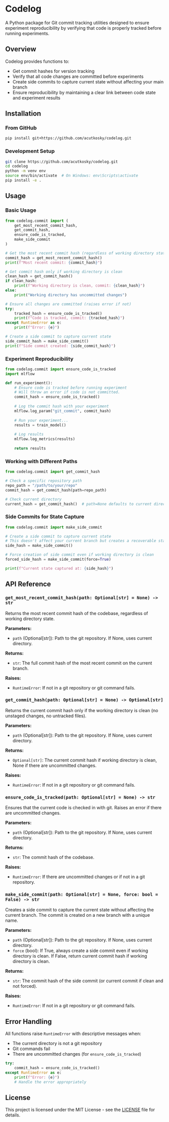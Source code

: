 # Codelog

A Python package for Git commit tracking utilities designed to ensure experiment reproducibility by verifying that code is properly tracked before running experiments.

## Overview

Codelog provides functions to:
- Get commit hashes for version tracking
- Verify that all code changes are committed before experiments
- Create side commits to capture current state without affecting your main branch
- Ensure reproducibility by maintaining a clear link between code state and experiment results

## Installation

### From GitHub

```bash
pip install git+https://github.com/acutkosky/codelog.git
```

### Development Setup

```bash
git clone https://github.com/acutkosky/codelog.git
cd codelog
python -m venv env
source env/bin/activate  # On Windows: env\Scripts\activate
pip install -e .
```

## Usage

### Basic Usage

```python
from codelog.commit import (
    get_most_recent_commit_hash,
    get_commit_hash,
    ensure_code_is_tracked,
    make_side_commit
)

# Get the most recent commit hash (regardless of working directory state)
commit_hash = get_most_recent_commit_hash()
print(f"Most recent commit: {commit_hash}")

# Get commit hash only if working directory is clean
clean_hash = get_commit_hash()
if clean_hash:
    print(f"Working directory is clean, commit: {clean_hash}")
else:
    print("Working directory has uncommitted changes")

# Ensure all changes are committed (raises error if not)
try:
    tracked_hash = ensure_code_is_tracked()
    print(f"Code is tracked, commit: {tracked_hash}")
except RuntimeError as e:
    print(f"Error: {e}")

# Create a side commit to capture current state
side_commit_hash = make_side_commit()
print(f"Side commit created: {side_commit_hash}")
```

### Experiment Reproducibility

```python
from codelog.commit import ensure_code_is_tracked
import mlflow

def run_experiment():
    # Ensure code is tracked before running experiment
    # Will throw an error if code is not committed.
    commit_hash = ensure_code_is_tracked()
    
    # Log the commit hash with your experiment
    mlflow.log_param("git_commit", commit_hash)
    
    # Run your experiment...
    results = train_model()
    
    # Log results
    mlflow.log_metrics(results)
    
    return results
```

### Working with Different Paths

```python
from codelog.commit import get_commit_hash

# Check a specific repository path
repo_path = "/path/to/your/repo"
commit_hash = get_commit_hash(path=repo_path)

# Check current directory
current_hash = get_commit_hash()  # path=None defaults to current directory
```

### Side Commits for State Capture

```python
from codelog.commit import make_side_commit

# Create a side commit to capture current state
# This doesn't affect your current branch but creates a recoverable state
side_hash = make_side_commit()

# Force creation of side commit even if working directory is clean
forced_side_hash = make_side_commit(force=True)

print(f"Current state captured at: {side_hash}")
```

## API Reference

### `get_most_recent_commit_hash(path: Optional[str] = None) -> str`

Returns the most recent commit hash of the codebase, regardless of working directory state.

**Parameters:**
- `path` (Optional[str]): Path to the git repository. If None, uses current directory.

**Returns:**
- `str`: The full commit hash of the most recent commit on the current branch.

**Raises:**
- `RuntimeError`: If not in a git repository or git command fails.

### `get_commit_hash(path: Optional[str] = None) -> Optional[str]`

Returns the current commit hash only if the working directory is clean (no unstaged changes, no untracked files).

**Parameters:**
- `path` (Optional[str]): Path to the git repository. If None, uses current directory.

**Returns:**
- `Optional[str]`: The current commit hash if working directory is clean, None if there are uncommitted changes.

**Raises:**
- `RuntimeError`: If not in a git repository or git command fails.

### `ensure_code_is_tracked(path: Optional[str] = None) -> str`

Ensures that the current code is checked in with git. Raises an error if there are uncommitted changes.

**Parameters:**
- `path` (Optional[str]): Path to the git repository. If None, uses current directory.

**Returns:**
- `str`: The commit hash of the codebase.

**Raises:**
- `RuntimeError`: If there are uncommitted changes or if not in a git repository.

### `make_side_commit(path: Optional[str] = None, force: bool = False) -> str`

Creates a side commit to capture the current state without affecting the current branch. The commit is created on a new branch with a unique name.

**Parameters:**
- `path` (Optional[str]): Path to the git repository. If None, uses current directory.
- `force` (bool): If True, always create a side commit even if working directory is clean. If False, return current commit hash if working directory is clean.

**Returns:**
- `str`: The commit hash of the side commit (or current commit if clean and not forced).

**Raises:**
- `RuntimeError`: If not in a git repository or git command fails.

## Error Handling

All functions raise `RuntimeError` with descriptive messages when:
- The current directory is not a git repository
- Git commands fail
- There are uncommitted changes (for `ensure_code_is_tracked`)

```python
try:
    commit_hash = ensure_code_is_tracked()
except RuntimeError as e:
    print(f"Error: {e}")
    # Handle the error appropriately
```


## License

This project is licensed under the MIT License - see the [LICENSE](LICENSE) file for details.
